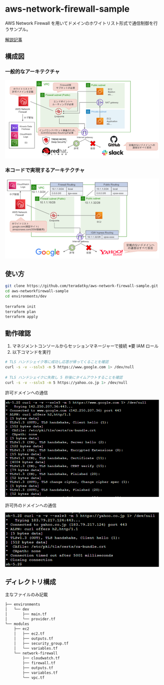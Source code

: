 # aws-network-firewall-sample

AWS Network Firewall を用いてドメインのホワイトリスト形式で通信制御を行うサンプル。

[解説記事](https://zenn.dev/teradatky)

## 構成図

### 一般的なアーキテクチャ

![normal architecture](/images/architecture1.png)

### 本コードで実現するアーキテクチャ

![my architecture](/images/architecture2.png)

## 使い方

```bash
git clone https://github.com/teradatky/aws-network-firewall-sample.git
cd aws-networkfirewall-sample
cd environments/dev

terraform init
terraform plan
terraform apply
```

## 動作確認

1. マネジメントコンソールからセッションマネージャーで接続 ※要 IAM ロール
1. 以下コマンドを実行

```bash
# TLS ハンドシェイク等に成功し応答が帰ってくることを確認
curl -s -v --sslv3 -m 5 https://www.google.com 1> /dev/null

# TLS ハンドシェイクに失敗し 5 秒後にタイムアウトすることを確認
curl -s -v --sslv3 -m 5 https://yahoo.co.jp 1> /dev/null
```

許可ドメインへの通信

![OK](/images/curl_ok.png)

許可外のドメインへの通信

![NG](/images/curl_ng.png)

## ディレクトリ構成

主なファイルのみ記載

```text
├── environments
│   └── dev
│       ├── main.tf
│       └── provider.tf
└── modules
    ├── ec2
    │   ├── ec2.tf
    │   ├── outputs.tf
    │   ├── security_group.tf
    │   └── variables.tf
    └── network-firewall
        ├── cloudwatch.tf
        ├── firewall.tf
        ├── outputs.tf
        ├── variables.tf
        └── vpc.tf
```
